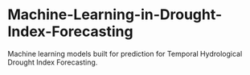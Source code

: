 # Machine-Learning-in-Drought-Index-Forecasting
Machine learning models built for prediction for Temporal Hydrological Drought Index Forecasting.
